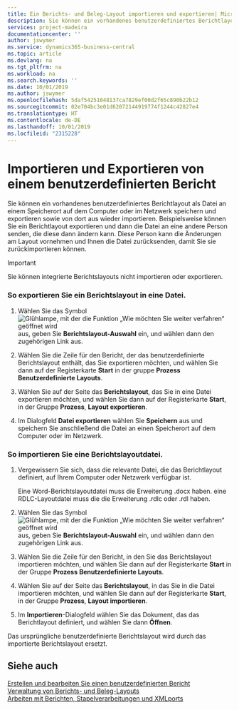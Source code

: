 ```yaml
---
title: Ein Berichts- und Beleg-Layout importieren und exportieren| Microsoft Docs
description: Sie können ein vorhandenes benutzerdefiniertes Berichtlayout als Datei an einem Speicherort auf dem Computer oder im Netzwerk speichern und exportieren sowie von dort aus wieder importieren.
services: project-madeira
documentationcenter: ''
author: jswymer
ms.service: dynamics365-business-central
ms.topic: article
ms.devlang: na
ms.tgt_pltfrm: na
ms.workload: na
ms.search.keywords: ''
ms.date: 10/01/2019
ms.author: jswymer
ms.openlocfilehash: 5daf54251048137ca7829ef00d2f65c890b22b12
ms.sourcegitcommit: 02e704bc3e01d62072144919774f1244c42827e4
ms.translationtype: HT
ms.contentlocale: de-DE
ms.lasthandoff: 10/01/2019
ms.locfileid: "2315228"
---
```

# <a name="import-and-export-a-report-or-document-layout"></a>Importieren und Exportieren von einem benutzerdefinierten Bericht
Sie können ein vorhandenes benutzerdefiniertes Berichtlayout als Datei an einem Speicherort auf dem Computer oder im Netzwerk speichern und exportieren sowie von dort aus wieder importieren. Beispielsweise können Sie ein Berichtlayout exportieren und dann die Datei an eine andere Person senden, die diese dann ändern kann. Diese Person kann die Änderungen am Layout vornehmen und Ihnen die Datei zurücksenden, damit Sie sie zurückimportieren können.  

> [!IMPORTANT]  
>  Sie können integrierte Berichtslayouts nicht importieren oder exportieren.  

### <a name="to-export-a-report-layout-to-a-file"></a>So exportieren Sie ein Berichtslayout in eine Datei.  

1.  Wählen Sie das Symbol ![Glühlampe, mit der die Funktion „Wie möchten Sie weiter verfahren“ geöffnet wird](media/ui-search/search_small.png "Wie möchten Sie weiter verfahren?") aus, geben Sie **Berichtslayout-Auswahl** ein, und wählen dann den zugehörigen Link aus.  

2.  Wählen Sie die Zeile für den Bericht, der das benutzerdefinierte Berichtslayout enthält, das Sie exportieren möchten, und wählen Sie dann auf der Registerkarte **Start** in der gruppe **Prozess** **Benutzerdefinierte Layouts**.  

3.  Wählen Sie auf der Seite das **Berichtslayout**, das Sie in eine Datei exportieren möchten, und wählen Sie dann auf der Registerkarte **Start**, in der Gruppe **Prozess**, **Layout exportieren**.  

4.  Im Dialogfeld **Datei exportieren** wählen Sie **Speichern** aus und speichern Sie anschließend die Datei an einen Speicherort auf dem Computer oder im Netzwerk.  

### <a name="to-import-a-report-layout-file"></a>So importieren Sie eine Berichtslayoutdatei.  

1.  Vergewissern Sie sich, dass die relevante Datei, die das Berichtlayout definiert, auf Ihrem Computer oder Netzwerk verfügbar ist.  

     Eine Word-Berichtslayoutdatei muss die Erweiterung .docx haben. eine RDLC-Layoutdatei muss die die Erweiterung .rdlc oder .rdl haben.  

2.  Wählen Sie das Symbol ![Glühlampe, mit der die Funktion „Wie möchten Sie weiter verfahren“ geöffnet wird](media/ui-search/search_small.png "Wie möchten Sie weiter verfahren?") aus, geben Sie **Berichtslayout-Auswahl** ein, und wählen dann den zugehörigen Link aus.  

3.  Wählen Sie die Zeile für den Bericht, in den Sie das Berichtslayout importieren möchten, und wählen Sie dann auf der Registerkarte **Start** in der Gruppe **Prozess** **Benutzerdefinierte Layouts**.  

4.  Wählen Sie auf der Seite das **Berichtslayout**, in das Sie in die Datei importieren möchten, und wählen Sie dann auf der Registerkarte **Start**, in der Gruppe **Prozess**, **Layout importieren**.  

5.  Im **Importieren**-Dialogfeld wählen Sie das Dokument, das das Berichtlayout definiert, und wählen Sie dann **Öffnen**.  

 Das ursprüngliche benutzerdefinierte Berichtslayout wird durch das importierte Berichtslayout ersetzt.  

## <a name="see-also"></a>Siehe auch  
 [Erstellen und bearbeiten Sie einen benutzerdefinierten Bericht](ui-how-create-custom-report-layout.md)   
 [Verwaltung von Berichts- und Beleg-Layouts](ui-manage-report-layouts.md)  
 [Arbeiten mit Berichten, Stapelverarbeitungen und XMLports](ui-work-report.md)    
